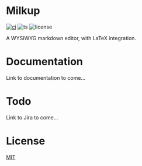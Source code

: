 # Milkup

[![ci][ci-badge]][ci-link]
![ts][ts-badge]
![license][license-badge]

A WYSIWYG markdown editor, with LaTeX integration.


# Documentation

Link to documentation to come...

# Todo

Link to Jira to come...

# License

[MIT](/LICENSE)

[ci-badge]: https://dl.circleci.com/status-badge/img/circleci/5AcC9xrorwCv91itBHgkBF/FWnSroRrqWqDpPD8Kic86t/tree/main.svg?style=shield
[ci-link]: https://dl.circleci.com/status-badge/redirect/circleci/5AcC9xrorwCv91itBHgkBF/FWnSroRrqWqDpPD8Kic86t/tree/main
[ts-badge]: https://badgen.net/badge/-/TypeScript/blue?icon=typescript&label
[license-badge]: https://img.shields.io/github/license/Milkdown/milkdown
